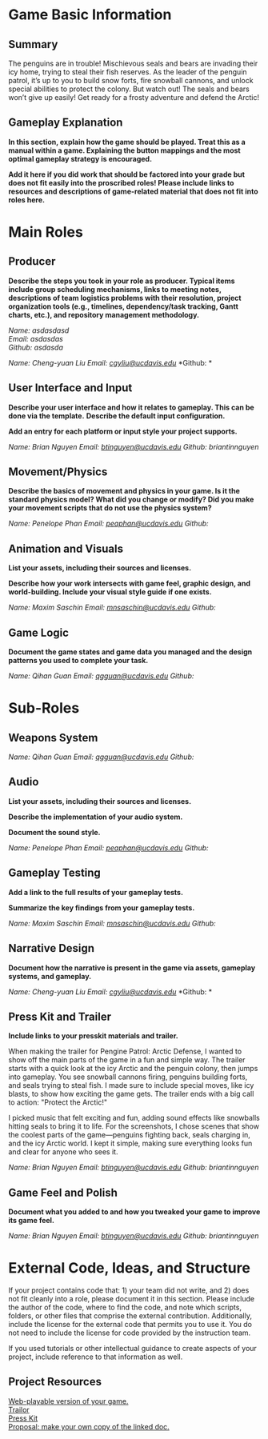 # Game Basic Information #

## Summary ##

The penguins are in trouble! Mischievous seals and bears are invading their icy home, trying to steal their fish reserves. As the leader of the penguin patrol, it’s up to you to build snow forts, fire snowball cannons, and unlock special abilities to protect the colony. But watch out! The seals and bears won’t give up easily! Get ready for a frosty adventure and defend the Arctic!

## Gameplay Explanation ##

**In this section, explain how the game should be played. Treat this as a manual within a game. Explaining the button mappings and the most optimal gameplay strategy is encouraged.**


**Add it here if you did work that should be factored into your grade but does not fit easily into the proscribed roles! Please include links to resources and descriptions of game-related material that does not fit into roles here.**

# Main Roles #

## Producer

**Describe the steps you took in your role as producer. Typical items include group scheduling mechanisms, links to meeting notes, descriptions of team logistics problems with their resolution, project organization tools (e.g., timelines, dependency/task tracking, Gantt charts, etc.), and repository management methodology.**

*Name: asdasdasd*   
*Email: asdasdas*   
*Github: asdasda*

*Name: Cheng-yuan Liu*
*Email: cgyliu@ucdavis.edu*
*Github: *

## User Interface and Input

**Describe your user interface and how it relates to gameplay. This can be done via the template.**
**Describe the default input configuration.**

**Add an entry for each platform or input style your project supports.**

*Name: Brian Nguyen*
*Email: btinguyen@ucdavis.edu*
*Github: briantinnguyen*

## Movement/Physics

**Describe the basics of movement and physics in your game. Is it the standard physics model? What did you change or modify? Did you make your movement scripts that do not use the physics system?**

*Name: Penelope Phan*
*Email: peaphan@ucdavis.edu*
*Github:*

## Animation and Visuals

**List your assets, including their sources and licenses.**

**Describe how your work intersects with game feel, graphic design, and world-building. Include your visual style guide if one exists.**

*Name: Maxim Saschin*
*Email: mnsaschin@ucdavis.edu*
*Github:*

## Game Logic

**Document the game states and game data you managed and the design patterns you used to complete your task.**

*Name: Qihan Guan*
*Email: qgguan@ucdavis.edu*
*Github:*

# Sub-Roles

## Weapons System

*Name: Qihan Guan*
*Email: qgguan@ucdavis.edu*
*Github:*

## Audio

**List your assets, including their sources and licenses.**

**Describe the implementation of your audio system.**

**Document the sound style.** 

*Name: Penelope Phan*
*Email: peaphan@ucdavis.edu*
*Github:*

## Gameplay Testing

**Add a link to the full results of your gameplay tests.**

**Summarize the key findings from your gameplay tests.**

*Name: Maxim Saschin*
*Email: mnsaschin@ucdavis.edu*
*Github:*

## Narrative Design

**Document how the narrative is present in the game via assets, gameplay systems, and gameplay.** 

*Name: Cheng-yuan Liu*
*Email: cgyliu@ucdavis.edu*
*Github: *

## Press Kit and Trailer

**Include links to your presskit materials and trailer.**

When making the trailer for Pengine Patrol: Arctic Defense, I wanted to show off the main parts of the game in a fun and simple way. The trailer starts with a quick look at the icy Arctic and the penguin colony, then jumps into gameplay. You see snowball cannons firing, penguins building forts, and seals trying to steal fish. I made sure to include special moves, like icy blasts, to show how exciting the game gets. The trailer ends with a big call to action: "Protect the Arctic!"

I picked music that felt exciting and fun, adding sound effects like snowballs hitting seals to bring it to life. For the screenshots, I chose scenes that show the coolest parts of the game—penguins fighting back, seals charging in, and the icy Arctic world. I kept it simple, making sure everything looks fun and clear for anyone who sees it.

*Name: Brian Nguyen*
*Email: btinguyen@ucdavis.edu*
*Github: briantinnguyen*

## Game Feel and Polish

**Document what you added to and how you tweaked your game to improve its game feel.**

*Name: Brian Nguyen*
*Email: btinguyen@ucdavis.edu*
*Github: briantinnguyen*

# External Code, Ideas, and Structure #

If your project contains code that: 1) your team did not write, and 2) does not fit cleanly into a role, please document it in this section. Please include the author of the code, where to find the code, and note which scripts, folders, or other files that comprise the external contribution. Additionally, include the license for the external code that permits you to use it. You do not need to include the license for code provided by the instruction team.

If you used tutorials or other intellectual guidance to create aspects of your project, include reference to that information as well.

## Project Resources

[Web-playable version of your game.](https://itch.io/)  
[Trailor](https://youtube.com)  
[Press Kit](https://dopresskit.com/)  
[Proposal: make your own copy of the linked doc.](https://docs.google.com/document/d/1qwWCpMwKJGOLQ-rRJt8G8zisCa2XHFhv6zSWars0eWM/edit?usp=sharing)  
